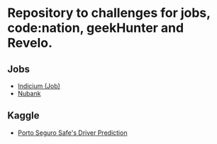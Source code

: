 # Repository to challenges for jobs, code:nation, geekHunter and Revelo.

## Jobs
- [Indicium (Job)](https://github.com/brunocampos01/challenges/tree/master/indicium)
- [Nubank]()

## Kaggle
- [Porto Seguro Safe's Driver Prediction](https://github.com/brunocampos01/porto-seguro-safe-driver-prediction)
